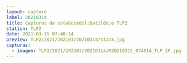 ```yaml
---
layout: capture
label: 20210314
title: Capturas da esta&ccedil;&atilde;o TLP2
station: TLP2
date: 2021-03-15 07:40:14
preview: TLP2/2021/202103/20210314/stack.jpg
capturas:
  - imagem: TLP2/2021/202103/20210314/M20210315_074014_TLP_2P.jpg
---
```


